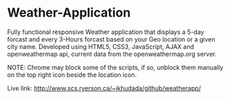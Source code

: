 # Weather-Application
Fully functional responsive Weather application that displays a 5-day forcast and every 3-Hours forcast based on your Geo location or a given city name. Developed using HTML5, CSS3, JavaScript, AJAX and openweathermap api, current data from the openweathermap.org server.

NOTE: Chrome may block some of the scripts, if so, unblock them manually on the top right icon beside the location icon.

Live link: http://www.scs.ryerson.ca/~jkhudada/github/weatherapp/
